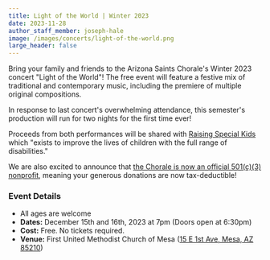 ```yaml
---
title: Light of the World | Winter 2023
date: 2023-11-28
author_staff_member: joseph-hale
image: /images/concerts/light-of-the-world.png
large_header: false
---
```


Bring your family and friends to the Arizona Saints Chorale's Winter 2023
concert "Light of the World"! The free event will feature a festive mix of
traditional and contemporary music, including the premiere of multiple original
compositions.

In response to last concert's overwhelming attendance, this semester's
production will run for two nights for the first time ever!

Proceeds from both performances will be shared with [Raising Special
Kids](https://raisingspecialkids.org/) which "exists to improve the lives of
children with the full range of disabilities."

We are also excited to announce that [the Chorale is now an official 501(c)(3)
nonprofit](https://apps.irs.gov/pub/epostcard/dl/FinalLetter_93-3531070_THESAINTSCHORALEINC_09212023_00.pdf), meaning your generous donations are now tax-deductible!

### Event Details
 - All ages are welcome
 - **Dates:** December 15th and 16th, 2023 at 7pm (Doors open at 6:30pm)
 - **Cost:** Free. No tickets required.
 - **Venue:** First United Methodist Church of Mesa ([15 E 1st Ave, Mesa, AZ 85210](https://maps.app.goo.gl/LEpLXCK9koKCnn958))